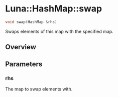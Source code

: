# Luna::HashMap::swap

```c++
void swap(HashMap &rhs)
```

Swaps elements of this map with the specified map. 

## Overview


## Parameters
### rhs
The map to swap elements with. 

